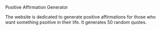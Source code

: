 Positive Affirmation Generator 

The website is dedicated to generate positive affirmations for those who want something psoitive in their life. It generates 50 random quotes. 
